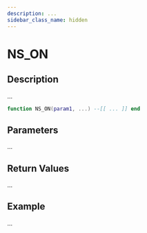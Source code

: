 ```yaml
---
description: ...
sidebar_class_name: hidden
---
```


# NS_ON

## Description

...

```lua
function NS_ON(param1, ...) --[[ ... ]] end
```

## Parameters

...

## Return Values

...

## Example

...


